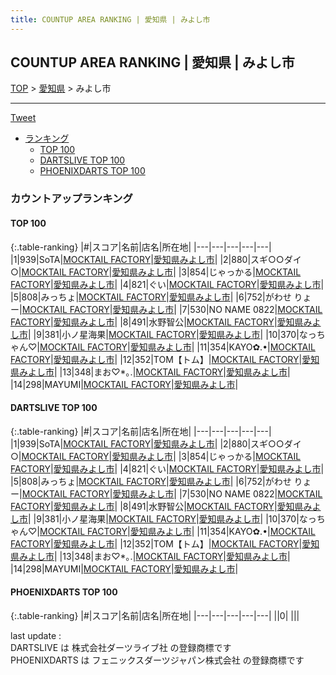 ```yaml
---
title: COUNTUP AREA RANKING | 愛知県 | みよし市
---
```

## COUNTUP AREA RANKING | 愛知県 | みよし市

[TOP](/darts/rank/) > [愛知県](/darts/rank/愛知県/) > みよし市

___

<a href="https://twitter.com/share?ref_src=twsrc%5Etfw" data-text="COUNTUP AREA RANKING | 愛知県みよし市" class="twitter-share-button" data-hashtags="DARTSLIVE,PHOENIXDARTS,darts,ダーツ" data-show-count="false">Tweet</a>

* [ランキング](#カウントアップランキング)
    * [TOP 100](#top-100)
    * [DARTSLIVE TOP 100](#dartslive-top-100)
    * [PHOENIXDARTS TOP 100](#phoenixdarts-top-100)

### カウントアップランキング

#### TOP 100



{:.table-ranking}
|#|スコア|名前|店名|所在地|
|---|---|---|---|---|
|1|939|<span class="rank-name-dl">SoTA</span>|<a href="https://search.dartslive.com/jp/shop/8ac715476efa69610d9b047a20a7ba1e">MOCKTAIL FACTORY</a>|<a href="/darts/rank/愛知県/みよし市">愛知県みよし市</a>|
|2|880|<span class="rank-name-dl">スギ○○ダイ○</span>|<a href="https://search.dartslive.com/jp/shop/8ac715476efa69610d9b047a20a7ba1e">MOCKTAIL FACTORY</a>|<a href="/darts/rank/愛知県/みよし市">愛知県みよし市</a>|
|3|854|<span class="rank-name-dl">じゃっかる</span>|<a href="https://search.dartslive.com/jp/shop/8ac715476efa69610d9b047a20a7ba1e">MOCKTAIL FACTORY</a>|<a href="/darts/rank/愛知県/みよし市">愛知県みよし市</a>|
|4|821|<span class="rank-name-dl">ぐい</span>|<a href="https://search.dartslive.com/jp/shop/8ac715476efa69610d9b047a20a7ba1e">MOCKTAIL FACTORY</a>|<a href="/darts/rank/愛知県/みよし市">愛知県みよし市</a>|
|5|808|<span class="rank-name-dl">みっちょ</span>|<a href="https://search.dartslive.com/jp/shop/8ac715476efa69610d9b047a20a7ba1e">MOCKTAIL FACTORY</a>|<a href="/darts/rank/愛知県/みよし市">愛知県みよし市</a>|
|6|752|<span class="rank-name-dl">がわせ りょー</span>|<a href="https://search.dartslive.com/jp/shop/8ac715476efa69610d9b047a20a7ba1e">MOCKTAIL FACTORY</a>|<a href="/darts/rank/愛知県/みよし市">愛知県みよし市</a>|
|7|530|<span class="rank-name-dl">NO NAME 0822</span>|<a href="https://search.dartslive.com/jp/shop/8ac715476efa69610d9b047a20a7ba1e">MOCKTAIL FACTORY</a>|<a href="/darts/rank/愛知県/みよし市">愛知県みよし市</a>|
|8|491|<span class="rank-name-dl">水野智公</span>|<a href="https://search.dartslive.com/jp/shop/8ac715476efa69610d9b047a20a7ba1e">MOCKTAIL FACTORY</a>|<a href="/darts/rank/愛知県/みよし市">愛知県みよし市</a>|
|9|381|<span class="rank-name-dl">小ノ星海果</span>|<a href="https://search.dartslive.com/jp/shop/8ac715476efa69610d9b047a20a7ba1e">MOCKTAIL FACTORY</a>|<a href="/darts/rank/愛知県/みよし市">愛知県みよし市</a>|
|10|370|<span class="rank-name-dl">なっちゃん♡</span>|<a href="https://search.dartslive.com/jp/shop/8ac715476efa69610d9b047a20a7ba1e">MOCKTAIL FACTORY</a>|<a href="/darts/rank/愛知県/みよし市">愛知県みよし市</a>|
|11|354|<span class="rank-name-dl">KAYO✿.•</span>|<a href="https://search.dartslive.com/jp/shop/8ac715476efa69610d9b047a20a7ba1e">MOCKTAIL FACTORY</a>|<a href="/darts/rank/愛知県/みよし市">愛知県みよし市</a>|
|12|352|<span class="rank-name-dl">TOM【トム】</span>|<a href="https://search.dartslive.com/jp/shop/8ac715476efa69610d9b047a20a7ba1e">MOCKTAIL FACTORY</a>|<a href="/darts/rank/愛知県/みよし市">愛知県みよし市</a>|
|13|348|<span class="rank-name-dl">まお♡*｡.</span>|<a href="https://search.dartslive.com/jp/shop/8ac715476efa69610d9b047a20a7ba1e">MOCKTAIL FACTORY</a>|<a href="/darts/rank/愛知県/みよし市">愛知県みよし市</a>|
|14|298|<span class="rank-name-dl">MAYUMI</span>|<a href="https://search.dartslive.com/jp/shop/8ac715476efa69610d9b047a20a7ba1e">MOCKTAIL FACTORY</a>|<a href="/darts/rank/愛知県/みよし市">愛知県みよし市</a>|


#### DARTSLIVE TOP 100



{:.table-ranking}
|#|スコア|名前|店名|所在地|
|---|---|---|---|---|
|1|939|<span class="rank-name-dl">SoTA</span>|<a href="https://search.dartslive.com/jp/shop/8ac715476efa69610d9b047a20a7ba1e">MOCKTAIL FACTORY</a>|<a href="/darts/rank/愛知県/みよし市">愛知県みよし市</a>|
|2|880|<span class="rank-name-dl">スギ○○ダイ○</span>|<a href="https://search.dartslive.com/jp/shop/8ac715476efa69610d9b047a20a7ba1e">MOCKTAIL FACTORY</a>|<a href="/darts/rank/愛知県/みよし市">愛知県みよし市</a>|
|3|854|<span class="rank-name-dl">じゃっかる</span>|<a href="https://search.dartslive.com/jp/shop/8ac715476efa69610d9b047a20a7ba1e">MOCKTAIL FACTORY</a>|<a href="/darts/rank/愛知県/みよし市">愛知県みよし市</a>|
|4|821|<span class="rank-name-dl">ぐい</span>|<a href="https://search.dartslive.com/jp/shop/8ac715476efa69610d9b047a20a7ba1e">MOCKTAIL FACTORY</a>|<a href="/darts/rank/愛知県/みよし市">愛知県みよし市</a>|
|5|808|<span class="rank-name-dl">みっちょ</span>|<a href="https://search.dartslive.com/jp/shop/8ac715476efa69610d9b047a20a7ba1e">MOCKTAIL FACTORY</a>|<a href="/darts/rank/愛知県/みよし市">愛知県みよし市</a>|
|6|752|<span class="rank-name-dl">がわせ りょー</span>|<a href="https://search.dartslive.com/jp/shop/8ac715476efa69610d9b047a20a7ba1e">MOCKTAIL FACTORY</a>|<a href="/darts/rank/愛知県/みよし市">愛知県みよし市</a>|
|7|530|<span class="rank-name-dl">NO NAME 0822</span>|<a href="https://search.dartslive.com/jp/shop/8ac715476efa69610d9b047a20a7ba1e">MOCKTAIL FACTORY</a>|<a href="/darts/rank/愛知県/みよし市">愛知県みよし市</a>|
|8|491|<span class="rank-name-dl">水野智公</span>|<a href="https://search.dartslive.com/jp/shop/8ac715476efa69610d9b047a20a7ba1e">MOCKTAIL FACTORY</a>|<a href="/darts/rank/愛知県/みよし市">愛知県みよし市</a>|
|9|381|<span class="rank-name-dl">小ノ星海果</span>|<a href="https://search.dartslive.com/jp/shop/8ac715476efa69610d9b047a20a7ba1e">MOCKTAIL FACTORY</a>|<a href="/darts/rank/愛知県/みよし市">愛知県みよし市</a>|
|10|370|<span class="rank-name-dl">なっちゃん♡</span>|<a href="https://search.dartslive.com/jp/shop/8ac715476efa69610d9b047a20a7ba1e">MOCKTAIL FACTORY</a>|<a href="/darts/rank/愛知県/みよし市">愛知県みよし市</a>|
|11|354|<span class="rank-name-dl">KAYO✿.•</span>|<a href="https://search.dartslive.com/jp/shop/8ac715476efa69610d9b047a20a7ba1e">MOCKTAIL FACTORY</a>|<a href="/darts/rank/愛知県/みよし市">愛知県みよし市</a>|
|12|352|<span class="rank-name-dl">TOM【トム】</span>|<a href="https://search.dartslive.com/jp/shop/8ac715476efa69610d9b047a20a7ba1e">MOCKTAIL FACTORY</a>|<a href="/darts/rank/愛知県/みよし市">愛知県みよし市</a>|
|13|348|<span class="rank-name-dl">まお♡*｡.</span>|<a href="https://search.dartslive.com/jp/shop/8ac715476efa69610d9b047a20a7ba1e">MOCKTAIL FACTORY</a>|<a href="/darts/rank/愛知県/みよし市">愛知県みよし市</a>|
|14|298|<span class="rank-name-dl">MAYUMI</span>|<a href="https://search.dartslive.com/jp/shop/8ac715476efa69610d9b047a20a7ba1e">MOCKTAIL FACTORY</a>|<a href="/darts/rank/愛知県/みよし市">愛知県みよし市</a>|


#### PHOENIXDARTS TOP 100



{:.table-ranking}
|#|スコア|名前|店名|所在地|
|---|---|---|---|---|
||0|<span class="rank-name-dl"> </span>|<a href=""></a>|<a href="/darts/rank//"></a>|


<div class="footer border-top border-gray-light mt-5 pt-3 text-right text-gray">
    last update : <span style="font-weight: italic" id="foot_last_modified"></span><br />
    DARTSLIVE は 株式会社ダーツライブ社 の登録商標です<br />
    PHOENIXDARTS は フェニックスダーツジャパン株式会社 の登録商標です<br />
</div>

<script src="https://cdnjs.cloudflare.com/ajax/libs/jquery.tablesorter/2.31.3/js/jquery.tablesorter.min.js" integrity="sha512-qzgd5cYSZcosqpzpn7zF2ZId8f/8CHmFKZ8j7mU4OUXTNRd5g+ZHBPsgKEwoqxCtdQvExE5LprwwPAgoicguNg==" crossorigin="anonymous" referrerpolicy="no-referrer"></script>
<link rel="stylesheet" href="https://cdnjs.cloudflare.com/ajax/libs/jquery.tablesorter/2.31.3/css/theme.default.min.css" integrity="sha512-wghhOJkjQX0Lh3NSWvNKeZ0ZpNn+SPVXX1Qyc9OCaogADktxrBiBdKGDoqVUOyhStvMBmJQ8ZdMHiR3wuEq8+w==" crossorigin="anonymous" referrerpolicy="no-referrer" />
<script>
$(function() {
    $(".table-ranking").tablesorter({sortList:[[0, 0]]});
    $("#foot_last_modified").text(formatDate(new Date(document.lastModified), 'yyyy-MM-dd HH:mm:ss'));
});
</script>

<script async src="https://platform.twitter.com/widgets.js" charset="utf-8"></script>